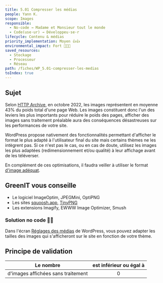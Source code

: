 ```yaml
---
title: 5.01 Compresser les médias
people: Yann K.
scope: Images
responsible:
  - No-code → Madame et Monsieur tout le monde
  - Code(use·ur) → Développeu·se·r
lifecycle: Contenu & médias
priority_implementation: Moyen 👍👍
environmental_impact: Fort 🌱🌱🌱
saved_resources:
  - Stockage
  - Processeur
  - Réseau
path: /fiches/WP_5.01-compresser-les-medias
toIndex: true
---
```


## Sujet

Selon [HTTP Archive](https://httparchive.org/reports/page-weight), en octobre 2022, les images représentent en moyenne 43% du poids total d'une page Web.
Les images constituent donc l'un des leviers les plus importants pour réduire le poids des pages, afficher des images sans traitement préalable aura des conséquences désastreuses sur les performances de votre site.

WordPress propose nativement des fonctionnalités permettant d'afficher le format le plus adapté à l'utilisateur final du site mais certains thèmes ne les intègrent pas. Si ce n'est pas le cas, ou en cas de doute, utilisez les images les plus adaptées (redimensionnement et/ou qualité) à leur affichage avant de les téléverser.

En complément de ces optimisations, il faudra veiller à utiliser le format [d'image adéquat](./WP_5.02-utiliser-le-format-adequat-d_image.md).

## GreenIT vous conseille

- Le logiciel ImageOptim, JPEGMini, OptiPNG
- Les sites [squoosh.app](https://squoosh.app), [TinyPNG](https://tinypng.com/)
- Les extensions Imagify, EWWW Image Optimizer, Smush

### Solution no code 🌱🌱

Dans l'écran [Réglages des médias](https://fr.wordpress.org/support/article/settings-media-screen/) de WordPress, vous pouvez adapter les tailles des images qui s'afficheront sur le site en fonction de votre thème.

## Principe de validation

| Le nombre                          | est inférieur ou égal à |
| ---------------------------------- | :---------------------: |
| d'images affichées sans traitement |            0            |
